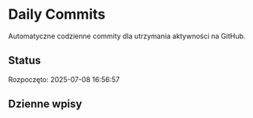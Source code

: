 # Daily Commits

Automatyczne codzienne commity dla utrzymania aktywności na GitHub.

## Status
Rozpoczęto: 2025-07-08 16:56:57

## Dzienne wpisy
